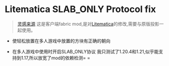 # Litematica SLAB_ONLY Protocol fix
> [灵感来源](https://github.com/Earthcomputer/litemoretica)
> 这是客户端fabric mod,是对[Litematica](https://www.curseforge.com/minecraft/mc-mods/litematica)的修改,需要与原版投影一起使用。
- 使轻松放置在多人游戏中放置的方块有正确的朝向
+ 在多人游戏中使用时开启SLAB_ONLY协议
我只测试了1.20.4和1.21,似乎能支持到1.17,所以放宽了mod的依赖检测= =
